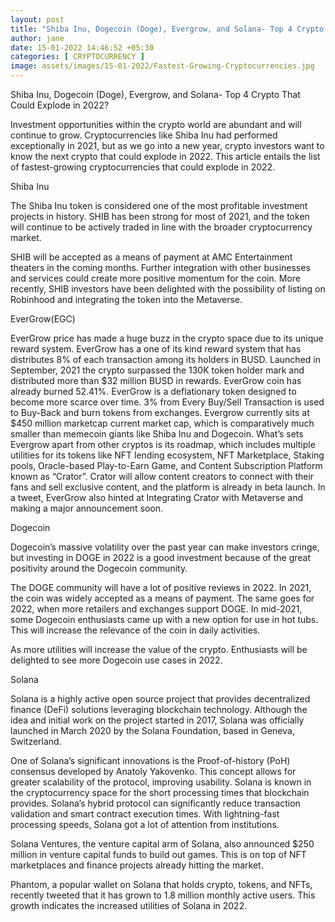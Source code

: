 ```yaml
---
layout: post
title: "Shiba Inu, Dogecoin (Doge), Evergrow, and Solana- Top 4 Crypto That Could Explode in 2022?"
author: jane 
date: 15-01-2022 14:46:52 +05:30 
categories: [ CRYPTOCURRENCY ] 
image: assets/images/15-01-2022/Fastest-Growing-Cryptocurrencies.jpg
---
```

Shiba Inu, Dogecoin (Doge), Evergrow, and Solana- Top 4 Crypto That Could Explode in 2022?

Investment opportunities within the crypto world are abundant and will continue to grow. Cryptocurrencies like Shiba Inu had performed exceptionally in 2021, but as we go into a new year, crypto investors want to know the next crypto that could explode in 2022. This article entails the list of fastest-growing cryptocurrencies that could explode in 2022.

Shiba Inu

The Shiba Inu token is considered one of the most profitable investment projects in history. SHIB has been strong for most of 2021, and the token will continue to be actively traded in line with the broader cryptocurrency market.

SHIB will be accepted as a means of payment at AMC Entertainment theaters in the coming months. Further integration with other businesses and services could create more positive momentum for the coin. More recently, SHIB investors have been delighted with the possibility of listing on Robinhood and integrating the token into the Metaverse.

EverGrow(EGC)

EverGrow price has made a huge buzz in the crypto space due to its unique reward system. EverGrow has a one of its kind reward system that has distributes 8% of each transaction among its holders in BUSD. Launched in September, 2021 the crypto surpassed the 130K token holder mark and distributed more than $32 million BUSD in rewards. EverGrow coin has already burned 52.41%. EverGrow is a deflationary token designed to become more scarce over time. 3% from Every Buy/Sell Transaction is used to Buy-Back and burn tokens from exchanges. Evergrow currently sits at $450 million marketcap current market cap, which is comparatively much smaller than memecoin giants like Shiba Inu and Dogecoin. What’s sets Evergrow apart from other cryptos is its roadmap, which includes multiple utilities for its tokens like NFT lending ecosystem, NFT Marketplace, Staking pools, Oracle-based Play-to-Earn Game, and Content Subscription Platform known as “Crator”. Crator will allow content creators to connect with their fans and sell exclusive content, and the platform is already in beta launch. In a tweet, EverGrow also hinted at Integrating Crator with Metaverse and making a major announcement soon.

Dogecoin

Dogecoin’s massive volatility over the past year can make investors cringe, but investing in DOGE in 2022 is a good investment because of the great positivity around the Dogecoin community.

The DOGE community will have a lot of positive reviews in 2022. In 2021, the coin was widely accepted as a means of payment. The same goes for 2022, when more retailers and exchanges support DOGE. In mid-2021, some Dogecoin enthusiasts came up with a new option for use in hot tubs. This will increase the relevance of the coin in daily activities.

As more utilities will increase the value of the crypto. Enthusiasts will be delighted to see more Dogecoin use cases in 2022.

Solana

Solana is a highly active open source project that provides decentralized finance (DeFi) solutions leveraging blockchain technology. Although the idea and initial work on the project started in 2017, Solana was officially launched in March 2020 by the Solana Foundation, based in Geneva, Switzerland.

One of Solana’s significant innovations is the Proof-of-history (PoH) consensus developed by Anatoly Yakovenko. This concept allows for greater scalability of the protocol, improving usability. Solana is known in the cryptocurrency space for the short processing times that blockchain provides. Solana’s hybrid protocol can significantly reduce transaction validation and smart contract execution times. With lightning-fast processing speeds, Solana got a lot of attention from institutions.

Solana Ventures, the venture capital arm of Solana, also announced $250 million in venture capital funds to build out games. This is on top of NFT marketplaces and finance projects already hitting the market.

Phantom, a popular wallet on Solana that holds crypto, tokens, and NFTs, recently tweeted that it has grown to 1.8 million monthly active users. This growth indicates the increased utilities of Solana in 2022.